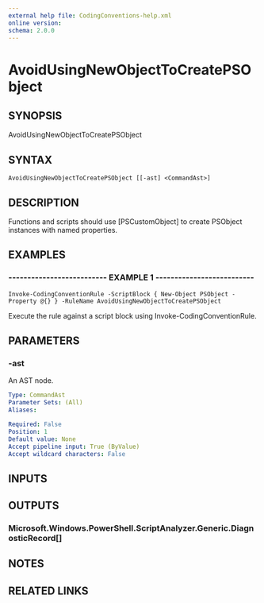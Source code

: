 ```yaml
---
external help file: CodingConventions-help.xml
online version: 
schema: 2.0.0
---
```


# AvoidUsingNewObjectToCreatePSObject

## SYNOPSIS
AvoidUsingNewObjectToCreatePSObject

## SYNTAX

```
AvoidUsingNewObjectToCreatePSObject [[-ast] <CommandAst>]
```

## DESCRIPTION
Functions and scripts should use \[PSCustomObject\] to create PSObject instances with named properties.

## EXAMPLES

### -------------------------- EXAMPLE 1 --------------------------
```
Invoke-CodingConventionRule -ScriptBlock { New-Object PSObject -Property @{} } -RuleName AvoidUsingNewObjectToCreatePSObject
```

Execute the rule against a script block using Invoke-CodingConventionRule.

## PARAMETERS

### -ast
An AST node.

```yaml
Type: CommandAst
Parameter Sets: (All)
Aliases: 

Required: False
Position: 1
Default value: None
Accept pipeline input: True (ByValue)
Accept wildcard characters: False
```

## INPUTS

## OUTPUTS

### Microsoft.Windows.PowerShell.ScriptAnalyzer.Generic.DiagnosticRecord[]

## NOTES

## RELATED LINKS

